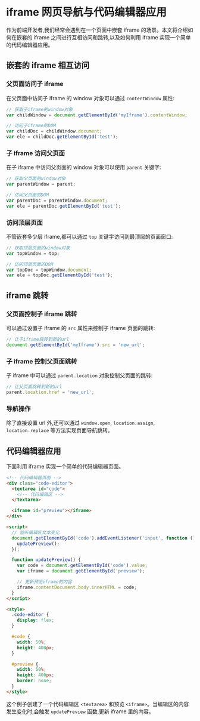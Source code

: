 # iframe 网页导航与代码编辑器应用

作为前端开发者,我们经常会遇到在一个页面中嵌套 iframe 的场景。本文将介绍如何在嵌套的 iframe 之间进行互相访问和跳转,以及如何利用 iframe 实现一个简单的代码编辑器应用。

## 嵌套的 iframe 相互访问

### 父页面访问子 iframe

在父页面中访问子 iframe 的 window 对象可以通过 `contentWindow` 属性:

```javascript
// 获取子iframe的window对象
var childWindow = document.getElementById('myIframe').contentWindow;

// 访问子iframe的DOM
var childDoc = childWindow.document;
var ele = childDoc.getElementById('test');
```

### 子 iframe 访问父页面

在子 iframe 中访问父页面的 window 对象可以使用 `parent` 关键字:

```javascript
// 获取父页面的window对象
var parentWindow = parent;

// 访问父页面的DOM
var parentDoc = parentWindow.document;
var ele = parentDoc.getElementById('test');
```

### 访问顶层页面

不管嵌套多少层 iframe,都可以通过 `top` 关键字访问到最顶层的页面窗口:

```javascript
// 获取顶层页面的window对象
var topWindow = top;

// 访问顶层页面的DOM
var topDoc = topWindow.document;
var ele = topDoc.getElementById('test');
```

## iframe 跳转

### 父页面控制子 iframe 跳转

可以通过设置子 iframe 的 `src` 属性来控制子 iframe 页面的跳转:

```javascript
// 让子iframe跳转到新的url
document.getElementById('myIframe').src = 'new_url';
```

### 子 iframe 控制父页面跳转

子 iframe 中可以通过 `parent.location` 对象控制父页面的跳转:

```javascript
// 让父页面跳转到新的url
parent.location.href = 'new_url';
```

### 导航操作

除了直接设置 url 外,还可以通过 `window.open`, `location.assign`, `location.replace` 等方法实现页面导航跳转。

## 代码编辑器应用

下面利用 iframe 实现一个简单的代码编辑器页面。

```html
<!-- 代码编辑器页面 -->
<div class="code-editor">
  <textarea id="code">
    <!-- 代码编辑区 -->
  </textarea>

  <iframe id="preview"></iframe>
</div>

<script>
  // 监听编辑区文本变化
  document.getElementById('code').addEventListener('input', function () {
    updatePreview();
  });

  function updatePreview() {
    var code = document.getElementById('code').value;
    var iframe = document.getElementById('preview');

    // 更新预览iframe的内容
    iframe.contentDocument.body.innerHTML = code;
  }
</script>

<style>
  .code-editor {
    display: flex;
  }

  #code {
    width: 50%;
    height: 400px;
  }

  #preview {
    width: 50%;
    height: 400px;
    border: none;
  }
</style>
```

这个例子创建了一个代码编辑区 `<textarea>` 和预览 `<iframe>`。当编辑区的内容发生变化时,会触发 `updatePreview` 函数,更新 iframe 里的内容。
